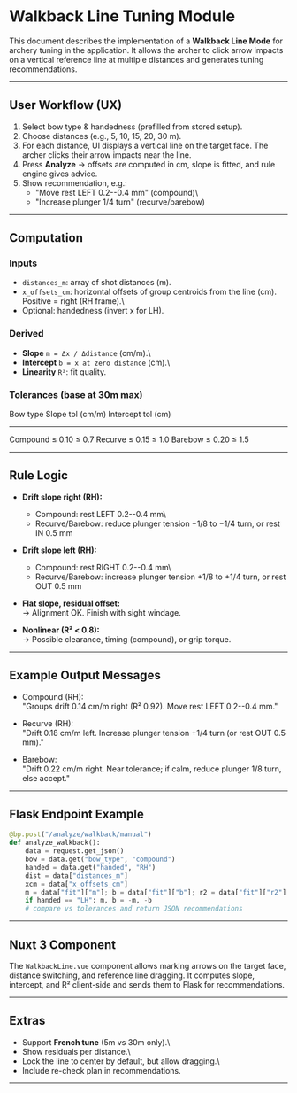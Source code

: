 # Walkback Line Tuning Module

This document describes the implementation of a **Walkback Line Mode**
for archery tuning in the application. It allows the archer to click
arrow impacts on a vertical reference line at multiple distances and
generates tuning recommendations.

------------------------------------------------------------------------

## User Workflow (UX)

1.  Select bow type & handedness (prefilled from stored setup).
2.  Choose distances (e.g., 5, 10, 15, 20, 30 m).
3.  For each distance, UI displays a vertical line on the target face.
    The archer clicks their arrow impacts near the line.
4.  Press **Analyze** → offsets are computed in cm, slope is fitted, and
    rule engine gives advice.
5.  Show recommendation, e.g.:
    -   "Move rest LEFT 0.2--0.4 mm" (compound)\
    -   "Increase plunger 1/4 turn" (recurve/barebow)

------------------------------------------------------------------------

## Computation

### Inputs

-   `distances_m`: array of shot distances (m).
-   `x_offsets_cm`: horizontal offsets of group centroids from the line
    (cm).\
    Positive = right (RH frame).\
-   Optional: handedness (invert x for LH).

### Derived

-   **Slope** `m = Δx / Δdistance` (cm/m).\
-   **Intercept** `b = x at zero distance` (cm).\
-   **Linearity** `R²`: fit quality.

### Tolerances (base at 30m max)

  Bow type   Slope tol (cm/m)   Intercept tol (cm)
  ---------- ------------------ --------------------
  Compound   ≤ 0.10             ≤ 0.7
  Recurve    ≤ 0.15             ≤ 1.0
  Barebow    ≤ 0.20             ≤ 1.5

------------------------------------------------------------------------

## Rule Logic

-   **Drift slope right (RH):**

    -   Compound: rest LEFT 0.2--0.4 mm\
    -   Recurve/Barebow: reduce plunger tension −1/8 to −1/4 turn, or
        rest IN 0.5 mm

-   **Drift slope left (RH):**

    -   Compound: rest RIGHT 0.2--0.4 mm\
    -   Recurve/Barebow: increase plunger tension +1/8 to +1/4 turn, or
        rest OUT 0.5 mm

-   **Flat slope, residual offset:**\
    → Alignment OK. Finish with sight windage.

-   **Nonlinear (R² \< 0.8):**\
    → Possible clearance, timing (compound), or grip torque.

------------------------------------------------------------------------

## Example Output Messages

-   Compound (RH):\
    "Groups drift 0.14 cm/m right (R² 0.92). Move rest LEFT 0.2--0.4
    mm."

-   Recurve (RH):\
    "Drift 0.18 cm/m left. Increase plunger tension +1/4 turn (or rest
    OUT 0.5 mm)."

-   Barebow:\
    "Drift 0.22 cm/m right. Near tolerance; if calm, reduce plunger 1/8
    turn, else accept."

------------------------------------------------------------------------

## Flask Endpoint Example

``` python
@bp.post("/analyze/walkback/manual")
def analyze_walkback():
    data = request.get_json()
    bow = data.get("bow_type", "compound")
    handed = data.get("handed", "RH")
    dist = data["distances_m"]
    xcm = data["x_offsets_cm"]
    m = data["fit"]["m"]; b = data["fit"]["b"]; r2 = data["fit"]["r2"]
    if handed == "LH": m, b = -m, -b
    # compare vs tolerances and return JSON recommendations
```

------------------------------------------------------------------------

## Nuxt 3 Component

The `WalkbackLine.vue` component allows marking arrows on the target
face, distance switching, and reference line dragging. It computes
slope, intercept, and R² client-side and sends them to Flask for
recommendations.

------------------------------------------------------------------------

## Extras

-   Support **French tune** (5m vs 30m only).\
-   Show residuals per distance.\
-   Lock the line to center by default, but allow dragging.\
-   Include re-check plan in recommendations.

------------------------------------------------------------------------
